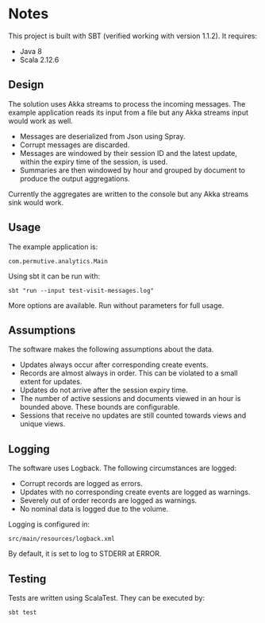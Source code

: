 # Notes

This project is built with SBT (verified working with version 1.1.2).
It requires:

 - Java 8
 - Scala 2.12.6
 
## Design

The solution uses Akka streams to process the incoming messages. The example application reads its input from a file but any Akka streams input would work as well.

 - Messages are deserialized from Json using Spray.
 - Corrupt messages are discarded.
 - Messages are windowed by their session ID and the latest update, within the expiry time of the session, is used.
 - Summaries are then windowed by hour and grouped by document to produce the output aggregations.
 
Currently the aggregates are written to the console but any Akka streams sink would work.

## Usage

The example application is:

```com.permutive.analytics.Main```

Using sbt it can be run with:

```sbt "run --input test-visit-messages.log"```

More options are available. Run without parameters for full usage.

## Assumptions

The software makes the following assumptions about the data.

 - Updates always occur after corresponding create events.
 - Records are almost always in order. This can be violated to a small extent for updates.
 - Updates do not arrive after the session expiry time.
 - The number of active sessions and documents viewed in an hour is bounded above. These bounds are configurable.
 - Sessions that receive no updates are still counted towards views and unique views.
 
## Logging

The software uses Logback. The following circumstances are logged:

 - Corrupt records are logged as errors.
 - Updates with no corresponding create events are logged as warnings.
 - Severely out of order records are logged as warnings.
 - No nominal data is logged due to the volume.
 
Logging is configured in:

```src/main/resources/logback.xml```

By default, it is set to log to STDERR at ERROR.

## Testing

Tests are written using ScalaTest. They can be executed by:

```sbt test```

